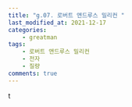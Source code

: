 ```yaml
---
title: "g.07. 로버트 앤드루스 밀리컨 "
last_modified_at: 2021-12-17
categories:
    - greatman
tags:
    - 로버트 앤드루스 밀리컨
    - 전자
    - 질량
comments: true
---
```


t